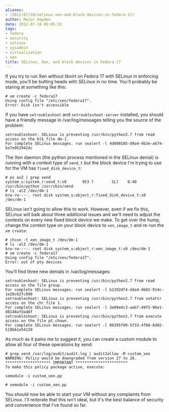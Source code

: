 ```yaml
---
aliases:
- /2012/07/10/selinux-xen-and-block-devices-in-fedora-17/
author: Major Hayden
date: 2012-07-10 05:05:33
tags:
- fedora
- security
- selinux
- sysadmin
- virtualization
- xen
title: SELinux, Xen, and block devices in Fedora 17
---
```


If you try to run Xen without libvirt on Fedora 17 with SELinux in enforcing mode, you'll be butting heads with SELinux in no time. You'll probably be staring at something like this:

```
# xm create -c fedora17
Using config file "/etc/xen/fedora17".
Error: Disk isn't accessible
```


If you have `setroubleshoot` and `setroubleshoot-server` installed, you should have a friendly message in /var/log/messages telling you the source of the problem:

```
setroubleshoot: SELinux is preventing /usr/bin/python2.7 from read access on the blk_file dm-1.
For complete SELinux messages. run sealert -l 4d890105-d9a4-4b3e-a674-ba7e952942dc
```


The Xen daemon (the python process mentioned in the SELinux denial) is running with a context type of `xend_t` but the block device I'm trying to use for the VM has `fixed_disk_device_t`:

```
# ps axZ | grep xend
system_u:system_r:xend_t:s0       953 ?        SLl    0:40 /usr/bin/python /usr/sbin/xend
# ls -alZ /dev/dm-1
brw-rw----. root disk system_u:object_r:fixed_disk_device_t:s0 /dev/dm-1
```


SELinux isn't going to allow this to work. However, even if we fix this, SELinux will balk about three additional issues and we'll need to adjust the contexts on every new fixed block device we make. To get over the hump, change the context type on your block device to `xen_image_t` and re-run the `xm create`:

```
# chcon -t xen_image_t /dev/dm-1
# ls -alZ /dev/dm-1
brw-rw----. root disk system_u:object_r:xen_image_t:s0 /dev/dm-1
# xm create -c fedora17
Using config file "/etc/xen/fedora17".
Error: out of pty devices
```


You'll find three new denials in /var/log/messages:

```
setroubleshoot: SELinux is preventing /usr/bin/python2.7 from read access on the file group.
For complete SELinux messages. run sealert -l b1392df4-dda4-4b82-914c-1e20c62fc898
setroubleshoot: SELinux is preventing /usr/bin/python2.7 from setattr access on the chr_file 1.
For complete SELinux messages. run sealert -l 3e09edc3-aeb7-49f5-96e1-d8148afda48f
setroubleshoot: SELinux is preventing /usr/bin/python2.7 from execute access on the file pt_chown.
For complete SELinux messages. run sealert -l 86395f09-5f33-4f66-8d02-519b61e54139
```


As much as it pains me to suggest it, you can create a custom module to allow all four of these operations by xend:

```
# grep xend /var/log/audit/audit.log | audit2allow -M custom_xen
WARNING: Policy would be downgraded from version 27 to 26.
******************** IMPORTANT ***********************
To make this policy package active, execute:

semodule -i custom_xen.pp

# semodule -i custom_xen.pp
```


You should now be able to start your VM without any complaints from SELinux. I'll reiterate that this isn't ideal, but it's the best balance of security and convenience that I've found so far.